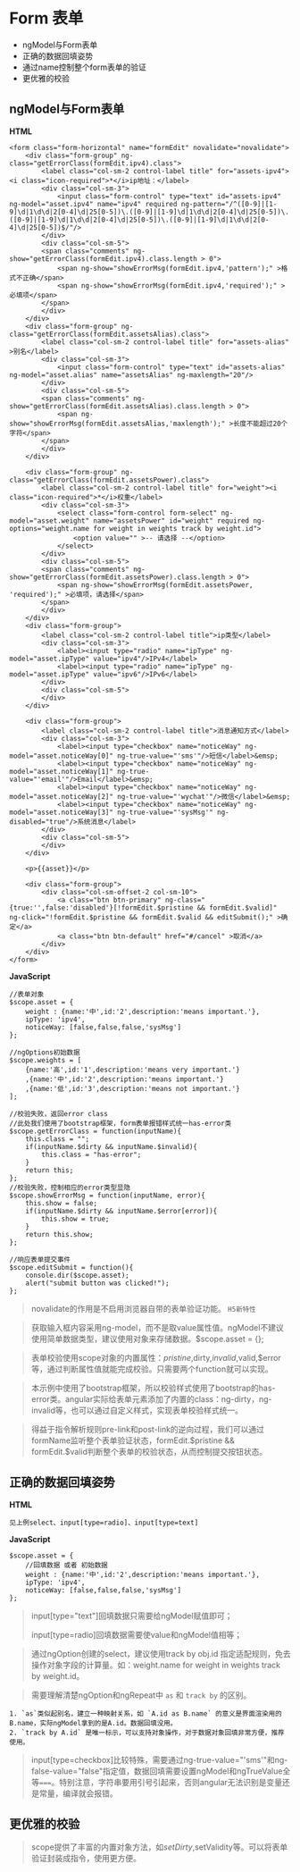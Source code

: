 # Form 表单 #

- ngModel与Form表单
- 正确的数据回填姿势
- 通过name控制整个form表单的验证
- 更优雅的校验

## ngModel与Form表单 ##
**HTML**

	<form class="form-horizontal" name="formEdit" novalidate="novalidate">
        <div class="form-group" ng-class="getErrorClass(formEdit.ipv4).class">
            <label class="col-sm-2 control-label title" for="assets-ipv4"><i class="icon-required">*</i>ip地址：</label>
            <div class="col-sm-3">
                <input class="form-control" type="text" id="assets-ipv4" ng-model="asset.ipv4" name="ipv4" required ng-pattern="/^([0-9]|[1-9]\d|1\d\d|2[0-4]\d|25[0-5])\.([0-9]|[1-9]\d|1\d\d|2[0-4]\d|25[0-5])\.([0-9]|[1-9]\d|1\d\d|2[0-4]\d|25[0-5])\.([0-9]|[1-9]\d|1\d\d|2[0-4]\d|25[0-5])$/"/>
            </div>
            <div class="col-sm-5">
            <span class="comments" ng-show="getErrorClass(formEdit.ipv4).class.length > 0">
                <span ng-show="showErrorMsg(formEdit.ipv4,'pattern');" >格式不正确</span>
                <span ng-show="showErrorMsg(formEdit.ipv4,'required');" >必填项</span>
            </span>
            </div>
        </div>
        <div class="form-group" ng-class="getErrorClass(formEdit.assetsAlias).class">
            <label class="col-sm-2 control-label title" for="assets-alias" >别名</label>
            <div class="col-sm-3">
                <input class="form-control" type="text" id="assets-alias" ng-model="asset.alias" name="assetsAlias" ng-maxlength="20"/>
            </div>
            <div class="col-sm-5">
            <span class="comments" ng-show="getErrorClass(formEdit.assetsAlias).class.length > 0">
                <span ng-show="showErrorMsg(formEdit.assetsAlias,'maxlength');" >长度不能超过20个字符</span>
            </span>
            </div>
        </div>

        <div class="form-group" ng-class="getErrorClass(formEdit.assetsPower).class">
            <label class="col-sm-2 control-label title" for="weight"><i class="icon-required">*</i>权重</label>
            <div class="col-sm-3">
                <select class="form-control form-select" ng-model="asset.weight" name="assetsPower" id="weight" required ng-options="weight.name for weight in weights track by weight.id">
                    <option value="" >-- 请选择 --</option>
                </select>
            </div>
            <div class="col-sm-5">
            <span class="comments" ng-show="getErrorClass(formEdit.assetsPower).class.length > 0">
                <span ng-show="showErrorMsg(formEdit.assetsPower, 'required');" >必填项，请选择</span>
            </span>
            </div>
        </div>
		<div class="form-group">
            <label class="col-sm-2 control-label title">ip类型</label>
            <div class="col-sm-3">
                <label><input type="radio" name="ipType" ng-model="asset.ipType" value="ipv4"/>IPv4</label>
                <label><input type="radio" name="ipType" ng-model="asset.ipType" value="ipv6"/>IPv6</label>
            </div>
            <div class="col-sm-5">
            </div>
        </div>

		<div class="form-group">
            <label class="col-sm-2 control-label title">消息通知方式</label>
            <div class="col-sm-3">
                <label><input type="checkbox" name="noticeWay" ng-model="asset.noticeWay[0]" ng-true-value="'sms'"/>短信</label>&emsp;
                <label><input type="checkbox" name="noticeWay" ng-model="asset.noticeWay[1]" ng-true-value="'email'"/>Email</label>&emsp;
                <label><input type="checkbox" name="noticeWay" ng-model="asset.noticeWay[2]" ng-true-value="'wychat'"/>微信</label>&emsp;
                <label><input type="checkbox" name="noticeWay" ng-model="asset.noticeWay[3]" ng-true-value="'sysMsg'" ng-disabled="true"/>系统消息</label>
            </div>
            <div class="col-sm-5">
            </div>
        </div>

        <p>{{asset}}</p>

        <div class="form-group">
            <div class="col-sm-offset-2 col-sm-10">
                <a class="btn btn-primary" ng-class="{true:'',false:'disabled'}[!formEdit.$pristine && formEdit.$valid]" ng-click="!formEdit.$pristine && formEdit.$valid && editSubmit();" >确定</a>
                <a class="btn btn-default" href="#/cancel" >取消</a>
            </div>
        </div>
    </form>

**JavaScript**
	
	//表单对象
	$scope.asset = {
        weight : {name:'中',id:'2',description:'means important.'},
        ipType: 'ipv4',
        noticeWay: [false,false,false,'sysMsg']
    };

	//ngOptions初始数据
    $scope.weights = [
        {name:'高',id:'1',description:'means very important.'}
        ,{name:'中',id:'2',description:'means important.'}
        ,{name:'低',id:'3',description:'means not important.'}
    ];

	//校验失败，返回error class
	//此处我们使用了bootstrap框架，form表单报错样式统一has-error类
    $scope.getErrorClass = function(inputName){
        this.class = "";
        if(inputName.$dirty && inputName.$invalid){
            this.class = "has-error";
        }
        return this;
    };
	//校验失败，控制相应的error类型显隐
    $scope.showErrorMsg = function(inputName, error){
        this.show = false;
        if(inputName.$dirty && inputName.$error[error]){
            this.show = true;
        }
        return this.show;
    };

	//响应表单提交事件
    $scope.editSubmit = function(){
        console.dir($scope.asset);
        alert("submit button was clicked!");
    };

> novalidate的作用是不启用浏览器自带的表单验证功能。 `H5新特性`

> 获取输入框内容采用ng-model，而不是取value属性值。ngModel不建议使用简单数据类型，建议使用对象来存储数据。$scope.asset = {};

> 表单校验使用scope对象的内置属性：$pristine,$dirty,$invalid,$valid,$error等，通过判断属性值就能完成校验。只需要两个function就可以实现。

> 本示例中使用了bootstrap框架，所以校验样式使用了bootstrap的has-error类。angular实际给表单元素添加了内置的class：ng-dirty，ng-invalid等，也可以通过自定义样式，实现表单校验样式统一。

> 得益于指令解析规则pre-link和post-link的逆向过程，我们可以通过formName监听整个表单验证状态，formEdit.$pristine && formEdit.$valid判断整个表单的校验状态，从而控制提交按钮状态。

## 正确的数据回填姿势 ##
**HTML**

	见上例select、input[type=radio]、input[type=text]

**JavaScript**

	$scope.asset = {
		//回填数据 或者 初始数据
        weight : {name:'中',id:'2',description:'means important.'},
        ipType: 'ipv4',
        noticeWay: [false,false,false,'sysMsg']
    };
   
> input[type="text"]回填数据只需要给ngModel赋值即可；
> 
> input[type=radio]回填数据需要使value和ngModel值相等；

> 通过ngOption创建的select，建议使用track by obj.id 指定适配规则，免去操作对象字段的计算量。如：weight.name for weight in weights track by weight.id。

> 需要理解清楚ngOption和ngRepeat中 `as` 和 `track by` 的区别。
>
	1. `as`类似起别名，建立一种映射关系，如 `A.id as B.name` 的意义是界面渲染用的B.name，实际ngModel拿到的是A.id。数据回填没用。
	2. `track by A.id` 是唯一标示，可以支持对象操作，对于数据对象回填非常方便，推荐使用。

> input[type=checkbox]比较特殊，需要通过ng-true-value="'sms'"和ng-false-value="false"指定值，数据回填需要设置ngModel和ngTrueValue全等`===`。特别注意，字符串要用引号引起来，否则angular无法识别是变量还是常量，编译就会报错。

## 更优雅的校验 ##
> scope提供了丰富的内置对象方法，如$setDirty,$setValidity等。可以将表单验证封装成指令，使用更方便。





